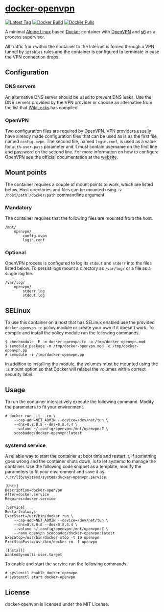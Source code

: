# [docker-openvpn][container]

[![Latest Tag](https://img.shields.io/github/tag/scoobadog/docker-openvpn.svg)](https://hub.docker.com/r/scoobadog/openvpn/tags/)
[![Docker Build](https://img.shields.io/docker/automated/scoobadog/docker-openvpn.svg)](https://hub.docker.com/r/scoobadog/openvpn/builds/)
[![Docker Pulls](https://img.shields.io/docker/pulls/scoobadog/openvpn.svg)](https://hub.docker.com/r/scoobadog/openvpn/)

A minimal [Alpine Linux][alpine] based [Docker][docker] container with
[OpenVPN][openvpn] and [s6][overlay] as a process supervisor.


All traffic from within the container to the Internet is forced through a VPN
tunnel by `iptables` rules and the container is configured to terminate in case
the VPN connection drops.

## Configuration

### DNS servers

An alternative DNS server should be used to prevent DNS leaks. Use the DNS
servers provided by the VPN provider or choose an alternative from the list
that [WikiLeaks][dns] has compiled.

### OpenVPN

Two configuration files are required by OpenVPN. VPN providers usually have
already made configuration files that can be used as is as the first file,
named `config.ovpn`. The second file, named `login.conf`, is used as a value
for `auth-user-pass` parameter and it must contain username on the first line
and password on the second line. For more information on how to configure
OpenVPN see the official documentation at the [website][openvpn-doc].

## Mount points

The container requires a couple of mount points to work, which are listed below.
Host directories and files can be mounted using `-v /host/path:/docker/path`
commandline argument.

### Mandatory

The container requires that the following files are mounted from the host.

```
/mnt/
	openvpn/
		config.ovpn
		login.conf
```

### Optional

OpenVPN process is configured to log its `stdout` and `stderr` into the files
listed below. To persist logs mount a directory as `/var/log/` or a file as
a single log file.

```
/var/log/
	openvpn/
		stderr.log
		stdout.log
```

## SELinux

To use this container on a host that has SELinux enabled use the provided
`docker-openvpn.te` policy module or create your own if it doesn't work. To
compile and install the policy module run the following commands.

```
$ checkmodule -M -m docker-openvpn.te -o /tmp/docker-openvpn.mod
$ semodule_package -m /tmp/docker-openvpn.mod -o /tmp/docker-openvpn.pp
# semodule -i /tmp/docker-openvpn.pp
```

In addition to installing the module, the volumes must be mounted using the
`:Z` mount option so that Docker will relabel the volumes with a correct
security label.

## Usage

To run the container interactively execute the following command. Modify the
parameters to fit your environment.

```
# docker run -it --rm \
	--cap-add=NET_ADMIN --device=/dev/net/tun \
	--dns=8.8.8.8 --dns=8.8.4.4 \
	--volume ~/.config/openvpn:/mnt/openvpn:Z \
	scoobadog/docker-openvpn:latest
```

### systemd service

A reliable way to start the container at boot time and restart it, if something
goes wrong and the container shuts down, is to let systemd to manage the
container. Use the following code snippet as a template, modify the parameters
to fit your environment and save it as
`/usr/lib/systemd/system/docker-openvpn.service`.

```
[Unit]
Description=docker-openvpn
After=docker.service
Requires=docker.service

[Service]
Restart=always
ExecStart=/usr/bin/docker run \
	--cap-add=NET_ADMIN --device=/dev/net/tun \
	--dns=8.8.8.8 --dns=8.8.4.4 \
	--volume ~/.config/openvpn:/mnt/openvpn:Z \
	--name openvpn scoobadog/docker-openvpn:latest
ExecStop=/usr/bin/docker stop -t 10 openvpn
ExecStopPost=/usr/bin/docker rm -f openvpn

[Install]
WantedBy=multi-user.target
```

To enable and start the service run the following commands.

```
# systemctl enable docker-openvpn
# systemctl start docker-openvpn
```

## License

docker-openvpn is licensed under the MIT License.

[container]: https://github.com/scoobadog/docker-openvpn
[alpine]: https://alpinelinux.org/
[docker]: https://www.docker.com/
[openvpn]: https://openvpn.net/
[openvpn-doc]: https://openvpn.net/index.php/open-source/documentation/howto.html
[overlay]: https://github.com/just-containers/s6-overlay
[dns]: https://www.wikileaks.org/wiki/Alternative_DNS
